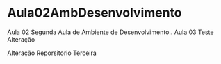 # Aula02AmbDesenvolvimento
Aula 02
Segunda Aula de Ambiente de Desenvolvimento.. 
Aula 03 Teste Alteração

Alteração Reporsitorio Terceira 

